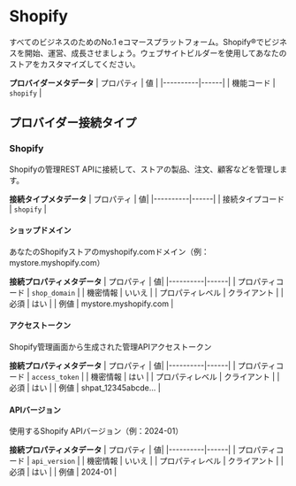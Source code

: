 # Shopify
すべてのビジネスのためのNo.1 eコマースプラットフォーム。Shopify®でビジネスを開始、運営、成長させましょう。ウェブサイトビルダーを使用してあなたのストアをカスタマイズしてください。

**プロバイダーメタデータ**
| プロパティ | 値 |
|----------|------|
| 機能コード | `shopify` |

## プロバイダー接続タイプ

### Shopify
Shopifyの管理REST APIに接続して、ストアの製品、注文、顧客などを管理します。

**接続タイプメタデータ**
| プロパティ | 値|
|----------|------|
| 接続タイプコード | `shopify` |

#### ショップドメイン
あなたのShopifyストアのmyshopify.comドメイン（例：mystore.myshopify.com）

**接続プロパティメタデータ**
| プロパティ | 値|
|----------|------|
| プロパティコード | `shop_domain` |
| 機密情報 | いいえ |
| プロパティレベル | クライアント |
| 必須 | はい |
| 例値 | mystore.myshopify.com |

#### アクセストークン
Shopify管理画面から生成された管理APIアクセストークン

**接続プロパティメタデータ**
| プロパティ | 値|
|----------|------|
| プロパティコード | `access_token` |
| 機密情報 | はい |
| プロパティレベル | クライアント |
| 必須 | はい |
| 例値 | shpat_12345abcde... |

#### APIバージョン
使用するShopify APIバージョン（例：2024-01）

**接続プロパティメタデータ**
| プロパティ | 値|
|----------|------|
| プロパティコード | `api_version` |
| 機密情報 | いいえ |
| プロパティレベル | クライアント |
| 必須 | はい |
| 例値 | 2024-01 |